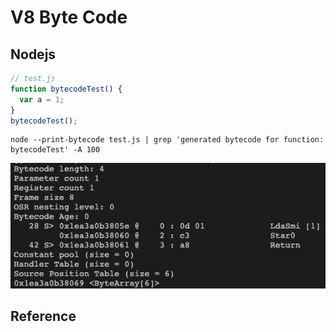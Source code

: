 # V8 Byte Code

## Nodejs

```javascript
// test.js
function bytecodeTest() {
  var a = 1;
}
bytecodeTest();
```

```shell
node --print-bytecode test.js | grep 'generated bytecode for function: bytecodeTest' -A 100
```

<img src="../../../assets/v8_bytecode.png" />

## Reference
